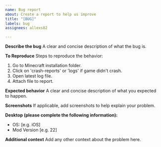 ```yaml
---
name: Bug report
about: Create a report to help us improve
title: "[BUG]"
labels: bug
assignees: allexs82

---
```


**Describe the bug**
A clear and concise description of what the bug is.

**To Reproduce**
Steps to reproduce the behavior:
1. Go to Minecraft installation folder.
2. Click on 'crash-reports' or 'logs' if game didn't crash.
3. Open latest log file.
4. Attach file to report.

**Expected behavior**
A clear and concise description of what you expected to happen.

**Screenshots**
If applicable, add screenshots to help explain your problem.

**Desktop (please complete the following information):**
 - OS: [e.g. iOS]
 - Mod Version [e.g. 22]

**Additional context**
Add any other context about the problem here.
